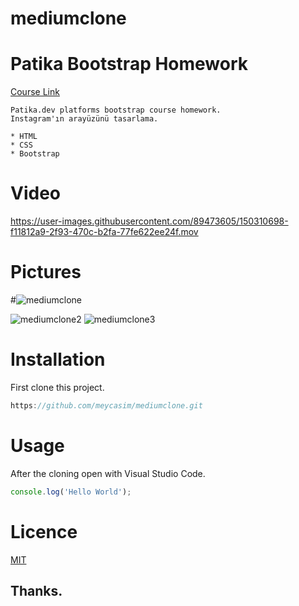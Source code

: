 # mediumclone
 
# Patika Bootstrap Homework
[Course Link](https://app.patika.dev/moduller/bootstrap)
```
Patika.dev platforms bootstrap course homework.
Instagram'ın arayüzünü tasarlama.
```
```
* HTML
* CSS
* Bootstrap
```
# Video



https://user-images.githubusercontent.com/89473605/150310698-f11812a9-2f93-470c-b2fa-77fe622ee24f.mov




# Pictures
#![mediumclone](https://user-images.githubusercontent.com/89473605/150310839-09569d6c-1932-4bcf-aa78-ee571cfdba1f.png)

![mediumclone2](https://user-images.githubusercontent.com/89473605/150310875-b2f68309-fe65-4230-9f48-6d2b760a5fb0.png)
![mediumclone3](https://user-images.githubusercontent.com/89473605/150310873-a507c09d-9fb9-4856-a9fe-f5cba8a75ceb.png)



# Installation 
 First clone this project.
 ```c
https://github.com/meycasim/mediumclone.git 
```

 # Usage
 After the cloning open with Visual Studio Code.



```javaScript
console.log('Hello World');
```

# Licence

[MIT](https://choosealicense.com/licenses/mit)

## Thanks.

